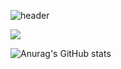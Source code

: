 

![header](https://capsule-render.vercel.app/api?type=waving&color=auto&height=200&section=header&text=NEXUS&fontSize=90)






  <img src="https://img.shields.io/badge/React-61DAFB?style=flat&logo=React&logoColor=white"/>







![Anurag's GitHub stats](https://github-readme-stats.vercel.app/api?username=libiho&show_icons=true&theme=radical)
